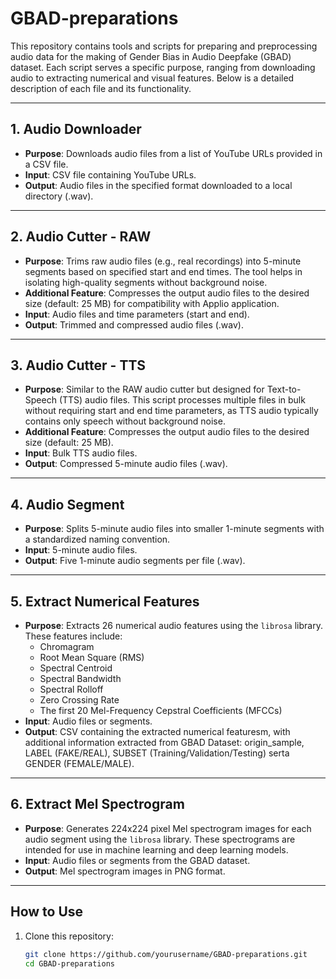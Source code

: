 # GBAD-preparations

This repository contains tools and scripts for preparing and preprocessing audio data for the making of Gender Bias in Audio Deepfake (GBAD) dataset. Each script serves a specific purpose, ranging from downloading audio to extracting numerical and visual features. Below is a detailed description of each file and its functionality.

---

## 1. **Audio Downloader**
- **Purpose**: Downloads audio files from a list of YouTube URLs provided in a CSV file.
- **Input**: CSV file containing YouTube URLs.
- **Output**: Audio files in the specified format downloaded to a local directory (.wav).

---

## 2. **Audio Cutter - RAW**
- **Purpose**: Trims raw audio files (e.g., real recordings) into 5-minute segments based on specified start and end times. The tool helps in isolating high-quality segments without background noise.
- **Additional Feature**: Compresses the output audio files to the desired size (default: 25 MB) for compatibility with Applio application.
- **Input**: Audio files and time parameters (start and end).
- **Output**: Trimmed and compressed audio files (.wav).

---

## 3. **Audio Cutter - TTS**
- **Purpose**: Similar to the RAW audio cutter but designed for Text-to-Speech (TTS) audio files. This script processes multiple files in bulk without requiring start and end time parameters, as TTS audio typically contains only speech without background noise.
- **Additional Feature**: Compresses the output audio files to the desired size (default: 25 MB).
- **Input**: Bulk TTS audio files.
- **Output**: Compressed 5-minute audio files (.wav).

---

## 4. **Audio Segment**
- **Purpose**: Splits 5-minute audio files into smaller 1-minute segments with a standardized naming convention.
- **Input**: 5-minute audio files.
- **Output**: Five 1-minute audio segments per file (.wav).

---

## 5. **Extract Numerical Features**
- **Purpose**: Extracts 26 numerical audio features using the `librosa` library. These features include:
  - Chromagram
  - Root Mean Square (RMS)
  - Spectral Centroid
  - Spectral Bandwidth
  - Spectral Rolloff
  - Zero Crossing Rate
  - The first 20 Mel-Frequency Cepstral Coefficients (MFCCs)
- **Input**: Audio files or segments.
- **Output**: CSV containing the extracted numerical featuresm, with additional information extracted from GBAD Dataset: origin_sample, LABEL (FAKE/REAL), SUBSET (Training/Validation/Testing) serta GENDER (FEMALE/MALE).

---

## 6. **Extract Mel Spectrogram**
- **Purpose**: Generates 224x224 pixel Mel spectrogram images for each audio segment using the `librosa` library. These spectrograms are intended for use in machine learning and deep learning models.
- **Input**: Audio files or segments from the GBAD dataset.
- **Output**: Mel spectrogram images in PNG format.

---

## How to Use
1. Clone this repository:  
   ```bash
   git clone https://github.com/yourusername/GBAD-preparations.git
   cd GBAD-preparations
